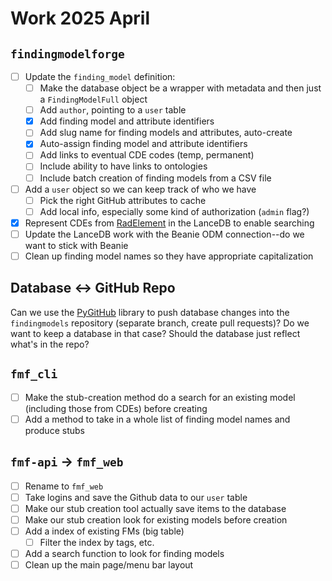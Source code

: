 # Work 2025 April

## `findingmodelforge`

- [ ] Update the `finding_model` definition:
  - [ ] Make the database object be a wrapper with metadata and then just a `FindingModelFull` object
  - [ ] Add `author`, pointing to a `user` table
  - [x] Add finding model and attribute identifiers
  - [ ] Add slug name for finding models and attributes, auto-create
  - [x] Auto-assign finding model and attribute identifiers
  - [ ] Add links to eventual CDE codes (temp, permanent)
  - [ ] Include ability to have links to ontologies
  - [ ] Include batch creation of finding models from a CSV file
- [ ] Add a `user` object so we can keep track of who we have
  - [ ] Pick the right GitHub attributes to cache
  - [ ] Add local info, especially some kind of authorization (`admin` flag?)
- [x] Represent CDEs from [RadElement](https://radelement.org) in the LanceDB to enable searching
- [ ] Update the LanceDB work with the Beanie ODM connection--do we want to stick with Beanie
- [ ] Clean up finding model names so they have appropriate capitalization

## Database ↔︎ GitHub Repo

Can we use the [PyGitHub](https://pygithub.readthedocs.io/en/stable/) library to push database changes into
the `findingmodels` repository (separate branch, create pull requests)? Do we want to keep a database in that case? 
Should the database just reflect what's in the repo?

## `fmf_cli`

- [ ] Make the stub-creation method do a search for an existing model (including those from CDEs) before creating
- [ ] Add a method to take in a whole list of finding model names and produce stubs

## `fmf-api` → `fmf_web`

- [ ] Rename to `fmf_web`
- [ ] Take logins and save the Github data to our `user` table
- [ ] Make our stub creation tool actually save items to the database
- [ ] Make our stub creation look for existing models before creation
- [ ] Add a index of existing FMs (big table)
  - [ ] Filter the index by tags, etc.
- [ ] Add a search function to look for finding models
- [ ] Clean up the main page/menu bar layout
